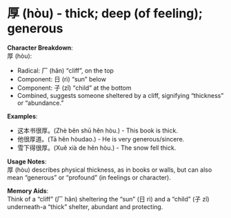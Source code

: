 # **厚 (hòu) - thick; deep (of feeling); generous**

**Character Breakdown**:  
厚 (hòu):  
- Radical: 厂 (hǎn) “cliff”, on the top  
- Component: 日 (rì) “sun” below  
- Component: 子 (zǐ) “child” at the bottom  
- Combined, suggests someone sheltered by a cliff, signifying “thickness” or “abundance.”

**Examples**:  
- 这本书很厚。(Zhè běn shū hěn hòu.) - This book is thick.  
- 他很厚道。(Tā hěn hòudao.) - He is very generous/sincere.  
- 雪下得很厚。(Xuě xià de hěn hòu.) - The snow fell thick.

**Usage Notes**:  
厚 (hòu) describes physical thickness, as in books or walls, but can also mean “generous” or “profound” (in feelings or character).

**Memory Aids**:  
Think of a “cliff” (厂 hǎn) sheltering the “sun” (日 rì) and a “child” (子 zǐ) underneath-a “thick” shelter, abundant and protecting.